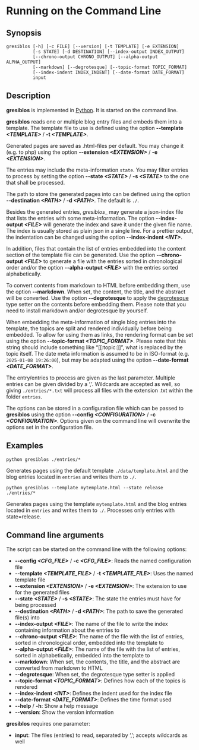 # Running on the Command Line

## Synopsis

```shell
gresiblos [-h] [-c FILE] [--version] [-t TEMPLATE] [-e EXTENSION]
          [-s STATE] [-d DESTINATION] [--index-output INDEX_OUTPUT]
          [--chrono-output CHRONO_OUTPUT] [--alpha-output ALPHA_OUTPUT]
          [--markdown] [--degrotesque] [--topic-format TOPIC_FORMAT]
          [--index-indent INDEX_INDENT] [--date-format DATE_FORMAT]
          input
```

## Description

__gresiblos__ is implemented in [Python](https://www.python.org/). It is started on the command line.

__gresiblos__ reads one or multiple blog entry files and embeds them into a template. The template file to use is defined using the option **--template *&lt;TEMPLATE&gt;*** / **-t *&lt;TEMPLATE&gt;***.

Generated pages are saved as .html-files per default. You may change it (e.g. to php) using the option **--extension *&lt;EXTENSION&gt;*** / **-e *&lt;EXTENSION&gt;***.

The entries may include the meta-information ```state```. You may filter entries to process by setting the option **--state *&lt;STATE&gt;*** / **-s *&lt;STATE&gt;*** to the one that shall be processed.

The path to store the generated pages into can be defined using the option **--destination *&lt;PATH&gt;*** / **-d *&lt;PATH&gt;***. The default is ```./```.

Besides the generated entries, _gresiblos__ may generate a json-index file that lists the entries with some meta-information. The option **--index-output *&lt;FILE&gt;*** will generate the index and save it under the given file name. The index is usually stored as plain json in a single line. For a prettier output, the indentation can be changed using the option **--index-indent *&lt;INT&gt;***.

In addition, files that contain the list of entries embedded into the content section of the template file can be generated. Use the option **--chrono-output *&lt;FILE&gt;*** to generate a file with the entries sorted in chronological order and/or the option **--alpha-output *&lt;FILE&gt;*** with the entries sorted alphabetically.

To convert contents from markdown to HTML before embedding them, use the option **--markdown**. When set, the content, the title, and the abstract will be converted. Use the option **--degrotesque** to apply the [degrotesque](https://github.com/dkrajzew/degrotesque) type setter on the contents before embedding them. Please note that you need to install markdown and/or degrotesque by yourself.

When embedding the meta-information of single blog entries into the template, the topics are split and rendered individually before being embedded. To allow for using them as links, the rendering format can be set using the option **--topic-format *&lt;TOPIC_FORMAT&gt;***. Please note that this string should include something like &#8220;\[\[:topic:\]\]&#8221;, what is replaced by the topic itself. The date meta information is assumed to be in ISO-format (e.g. ```2025-01-08 19:26:00```), but may be adapted using the option __--date-format *&lt;DATE_FORMAT&gt;*__.

The entry/entries to process are given as the last parameter. Multiple entries can be given divided by a &#8216;,&#8217;. Wildcards are accepted as well, so giving ```./entries/*.txt``` will process all files with the extension .txt within the folder ```entries```.

The options can be stored in a configuration file which can be passed to __gresiblos__ using the option **--config *&lt;CONFIGURATION&gt;*** / **-c *&lt;CONFIGURATION&gt;***. Options given on the command line will overwrite the options set in the configuration file.


## Examples

```shell
python gresiblos ./entries/*
```

Generates pages using the default template ```./data/template.html``` and the blog entries located in ```entries``` and writes them to ```./```.

```shell
python gresiblos --template mytemplate.html --state release ./entries/*
```

Generates pages using the template ```mytemplate.html``` and the blog entries located in ```entries``` and writes them to ```./```. Processes only entries with state=release.


## Command line arguments

The script can be started on the command line with the following options:

* **--config *&lt;CFG_FILE&gt;*** / **-c *&lt;CFG_FILE&gt;***: Reads the named configuration file
* **--template *&lt;TEMPLATE_FILE&gt;*** / **-t *&lt;TEMPLATE_FILE&gt;***: Uses the named template file
* **--extension *&lt;EXTENSION&gt;*** / **-e *&lt;EXTENSION&gt;***: The extension to use for the generated files
* **--state *&lt;STATE&gt;*** / **-s *&lt;STATE&gt;***: The state the entries must have for being processed
* **--destination *&lt;PATH&gt;*** / **-d *&lt;PATH&gt;***: The path to save the generated file(s) into
* **--index-output *&lt;FILE&gt;***: The name of the file to write the index containing information about the entries to
* **--chrono-output *&lt;FILE&gt;***: The name of the file with the list of entries, sorted in chronological order, embedded into the template to
* **--alpha-output *&lt;FILE&gt;***: The name of the file with the list of entries, sorted in alphabetically, embedded into the template to
* **--markdown**: When set, the contents, the title, and the abstract are converted from markdown to HTML
* **--degrotesque**: When set, the degrotesque type setter is applied
* **--topic-format *&lt;TOPIC_FORMAT&gt;***: Defines how each of the topics is rendered
* **--index-indent *&lt;INT&gt;***: Defines the indent used for the index file
* **--date-format *&lt;DATE_FORMAT&gt;***: Defines the time format used
* **--help** / **-h**: Show a help message
* **--version**: Show the version information

__gresiblos__ requires one parameter:

* **input**: The files (entries) to read, separated by &#8216;,&#8217;; accepts wildcards as well

